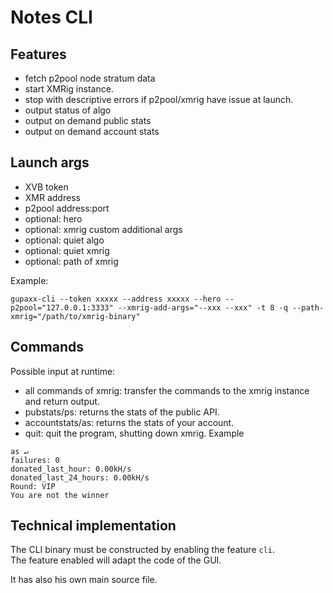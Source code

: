 # Notes CLI


## Features
  
- fetch p2pool node stratum data
- start XMRig instance.
- stop with descriptive errors if p2pool/xmrig have issue at launch.
- output status of algo
- output on demand public stats
- output on demand account stats

## Launch args
- XVB token
- XMR address
- p2pool address:port
- optional: hero
- optional: xmrig custom additional args 
- optional: quiet algo
- optional: quiet xmrig
- optional: path of xmrig

Example:

```
gupaxx-cli --token xxxxx --address xxxxx --hero --p2pool="127.0.0.1:3333" --xmrig-add-args="--xxx --xxx" -t 8 -q --path-xmrig="/path/to/xmrig-binary"
```

## Commands
Possible input at runtime:  
- all commands of xmrig: transfer the commands to the xmrig instance and return output.
- pubstats/ps: returns the stats of the public API.
- accountstats/as: returns the stats of your account.
- quit: quit the program, shutting down xmrig.
Example

```
as ↵
failures: 0
donated_last_hour: 0.00kH/s
donated_last_24_hours: 0.00kH/s
Round: VIP
You are not the winner
```


## Technical implementation

The CLI binary must be constructed by enabling the feature `cli`.  
The feature enabled will adapt the code of the GUI.  

It has also his own main source file.
